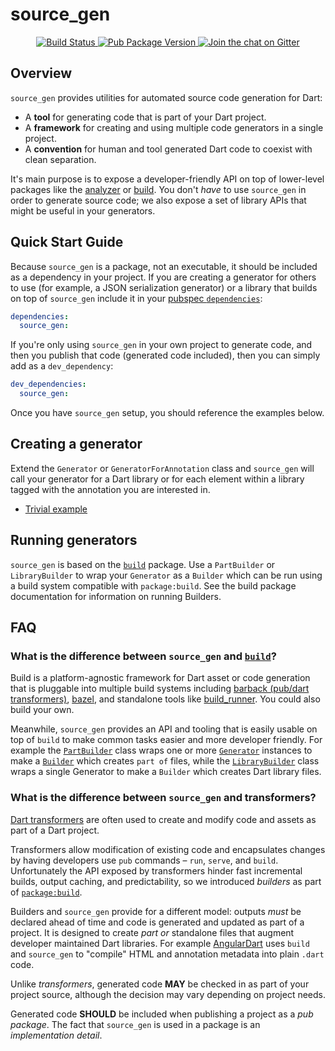 # source_gen

<p align="center">
  <a href="https://travis-ci.org/dart-lang/source_gen">
    <img src="https://travis-ci.org/dart-lang/source_gen.svg?branch=master" alt="Build Status" />
  </a>
  <a href="https://pub.dartlang.org/packages/source_gen">
    <img src="https://img.shields.io/pub/v/source_gen.svg" alt="Pub Package Version" />
  </a>
  <a href="https://gitter.im/dart-lang/build">
    <img src="https://badges.gitter.im/dart-lang/build.svg" alt="Join the chat on Gitter" />
  </a>
</p>

## Overview

`source_gen` provides utilities for automated source code generation for Dart:

* A **tool** for generating code that is part of your Dart project.
* A **framework** for creating and using multiple code generators in a single
  project.
* A **convention** for human and tool generated Dart code to coexist with clean
  separation.

It's main purpose is to expose a developer-friendly API on top of lower-level
packages like the [analyzer](https://pub.dartlang.org/packages/analyzer) or
[build][]. You don't _have_ to use `source_gen` in order to generate source code;
we also expose a set of library APIs that might be useful in your generators.

## Quick Start Guide

Because `source_gen` is a package, not an executable, it should be included as
a dependency in your project. If you are creating a generator for others to use
(for example, a JSON serialization generator) or a library that builds on top
of `source_gen` include it in your [pubspec `dependencies`][pub_deps]:

```yaml
dependencies:
  source_gen:
```

If you're only using `source_gen` in your own project to generate code, and
then you publish that code (generated code included), then you can simply add
as a `dev_dependency`:

```yaml
dev_dependencies:
  source_gen:
```

[pub_deps]: https://www.dartlang.org/tools/pub/dependencies
  
Once you have `source_gen` setup, you should reference the examples below.

## Creating a generator

Extend the `Generator` or `GeneratorForAnnotation` class and `source_gen` will
call your generator for a Dart library or for each element within a library
tagged with the annotation you are interested in.

* [Trivial example][]

## Running generators

`source_gen` is based on the [`build`][build] package. Use a `PartBuilder` or
`LibraryBuilder` to wrap your `Generator` as a `Builder` which can be run using
a build system compatible with `package:build`. See the build package
documentation for information on running Builders.

## FAQ

### What is the difference between `source_gen` and [`build`][build]?

Build is a platform-agnostic framework for Dart asset or code generation that
is pluggable into multiple build systems including
[barback (pub/dart transformers)][build_barback], [bazel][bazel_codegen], and
standalone tools like [build_runner][]. You could also build your own.

Meanwhile, `source_gen` provides an API and tooling that is easily usable on
top of `build` to make common tasks easier and more developer friendly. For
example the [`PartBuilder`][api:PartBuilder] class wraps one or more
[`Generator`][api:Generator] instances to make a [`Builder`][api:Builder] which
creates `part of` files, while the [`LibraryBuilder`][api:LibraryBuilder] class
wraps a single Generator to make a `Builder` which creates Dart library files.

### What is the difference between `source_gen` and transformers?

[Dart transformers][] are often used to create and modify code and assets as part
of a Dart project.

Transformers allow modification of existing code and encapsulates changes by
having developers use `pub` commands – `run`, `serve`, and `build`.
Unfortunately the API exposed by transformers hinder fast incremental builds,
output caching, and predictability, so we introduced _builders_ as part of
[`package:build`][build].

Builders and `source_gen` provide for a different model: outputs _must_ be
declared ahead of time and code is generated and updated as part of a project.
It is designed to create *part* _or_ standalone files that augment developer
maintained Dart libraries. For example [AngularDart][angular2] uses `build` and
`source_gen` to "compile" HTML and annotation metadata into plain `.dart` code.

Unlike _transformers_, generated code **MAY** be checked in as part of your
project source, although the decision may vary depending on project needs.

Generated code **SHOULD** be included when publishing a project as a *pub
package*. The fact that `source_gen` is used in a package is an *implementation
detail*.

<!-- Packages -->
[angular2]: https://pub.dartlang.org/packages/angular2
[bazel_codegen]: https://pub.dartlang.org/packages/_bazel_codegen
[build]: https://pub.dartlang.org/packages/build
[build_barback]: https://pub.dartlang.org/packages/build_barback
[build_runner]: https://pub.dartlang.org/packages/build_runner

<!-- Dartdoc -->
[api:Builder]: https://www.dartdocs.org/documentation/build/latest/builder/Builder-class.html
[api:Generator]: https://www.dartdocs.org/documentation/source_gen/latest/builder/Generator-class.html
[api:PartBuilder]: https://www.dartdocs.org/documentation/source_gen/latest/builder/PartBuilder-class.html
[api:LibraryBuilder]: https://www.dartdocs.org/documentation/source_gen/latest/builder/LibraryBuilder-class.html

[Dart transformers]: https://www.dartlang.org/tools/pub/assets-and-transformers.html
[Trivial example]: https://github.com/dart-lang/source_gen/blob/master/source_gen/test/src/comment_generator.dart
[build.dart]: https://github.com/dart-lang/source_gen/blob/master/build.dart
[generate]: http://www.dartdocs.org/documentation/source_gen/latest/index.html#source_gen/source_gen@id_generate
[build]: http://www.dartdocs.org/documentation/source_gen/latest/index.html#source_gen/source_gen@id_build
